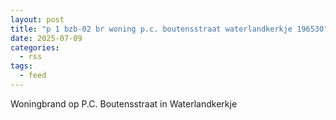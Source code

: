 ```yaml
---
layout: post
title: "p 1 bzb-02 br woning p.c. boutensstraat waterlandkerkje 196530"
date: 2025-07-09
categories: 
  - rss
tags: 
  - feed
---
```


Woningbrand op P.C. Boutensstraat in Waterlandkerkje
